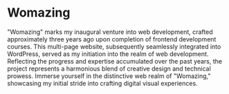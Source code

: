 # Womazing
"Womazing" marks my inaugural venture into web development, crafted approximately three years ago upon completion of frontend development courses. This multi-page website, subsequently seamlessly integrated into WordPress, served as my initiation into the realm of web development. Reflecting the progress and expertise accumulated over the past years, the project represents a harmonious blend of creative design and technical prowess. Immerse yourself in the distinctive web realm of "Womazing," showcasing my initial stride into crafting digital visual experiences.

